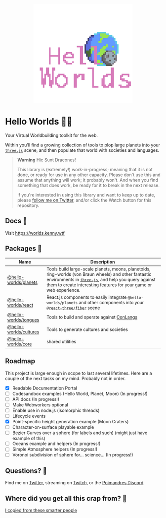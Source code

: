 <p align="center">
  <img src="./logo.png">
</p>

# Hello Worlds 👋🌐

Your Virtual Worldbuilding toolkit for the web.

Within you'll find a growing collection of tools to plop large planets into your [`three.js`](threejs.org/) scene, and then populate that world with societies and languages.

> **Warning**
> Hic Sunt Dracones!
>
> This library is (extremely!) work-in-progress; meaning that it is not done, or ready for use in any other capacity. Please don't use this and assume that anything will work; it probably won't. And when you find something that does work, be ready for it to break in the next release.
>
> If you're interested in using this library and want to keep up to date, please [follow me on Twitter](https://twitter.com/KennyPirman), and/or click the Watch button for this repository.

## Docs 📄

Visit https://worlds.kenny.wtf

## Packages 🎁

| Name                                          | Description                                                                                                                                                                                                                                        |
| --------------------------------------------- | -------------------------------------------------------------------------------------------------------------------------------------------------------------------------------------------------------------------------------------------------- |
| [@hello-worlds/planets](./packages/planets)   | Tools build large-scale planets, moons, planetoids, ring-worlds (von Braun wheels) and other fantastic environments in [`three.js`](threejs.org/), and help you query against them to create interesting features for your game or web experience. |
| [@hello-worlds/react](./packages/react)       | React.js components to easily integrate `@hello-worlds/planets` and other components into your [`@react-three/fiber`](https://github.com/pmndrs/drei) scene                                                                                        |
| [@hello-worlds/tongues](./packages/tongues)   | Tools to build and operate against [ConLangs](https://en.wikipedia.org/wiki/Constructed_language)                                                                                                                                                  |
| [@hello-worlds/cultures](./packages/cultures) | Tools to generate cultures and societies                                                                                                                                                                                                           |
| [@hello-worlds/core](./packages/core)         | shared utilities                                                                                                                                                                                                                                   |

## Roadmap

This project is large enough in scope to last several lifetimes. Here are a couple of the next tasks on my mind.
Probably not in order.

- [x] Readable Documentation Portal
- [ ] Codesandbox examples (Hello World, Planet, Moon) (In progress!)
- [ ] API docs (In progress!)
- [ ] Make Webworkers optional
- [ ] Enable use in node.js (isomorphic threads)
- [ ] Lifecycle events
- [x] Point-specific height generation example (Moon Craters)
- [ ] Character-on-surface playable example
- [ ] Bezier Curves over a sphere (for labels and such) (might just have example of this)
- [ ] Oceans example and helpers (In progress!)
- [ ] Simple Atmosphere helpers (In progress!)
- [ ] Voronoi subdivision of sphere for... science... (In progress!)

## Questions? 💬

Find me on [Twitter](https://twitter.com/KennyPirman), streaming on [Twitch](https://www.twitch.tv/kennycreates), or the [Poimandres Discord](https://discord.gg/aAYjm2p7c7)

## Where did you get all this crap from? 🤔

[I copied from these smarter people](./SOURCES.md)
